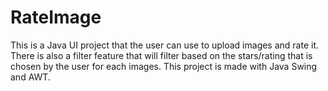# RateImage
This is a Java UI project that the user can use to upload images and rate it. There is also a filter feature that will filter 
based on the stars/rating that is chosen by the user for each images.
This project is made with Java Swing and AWT.
